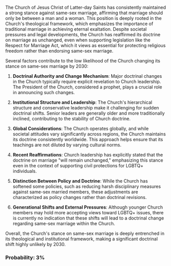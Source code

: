 The Church of Jesus Christ of Latter-day Saints has consistently maintained a strong stance against same-sex marriage, affirming that marriage should only be between a man and a woman. This position is deeply rooted in the Church's theological framework, which emphasizes the importance of traditional marriage in achieving eternal exaltation. Despite societal pressures and legal developments, the Church has reaffirmed its doctrine on marriage as unchanged, even when supporting legislation like the Respect for Marriage Act, which it views as essential for protecting religious freedom rather than endorsing same-sex marriage.

Several factors contribute to the low likelihood of the Church changing its stance on same-sex marriage by 2030:

1. **Doctrinal Authority and Change Mechanism**: Major doctrinal changes in the Church typically require explicit revelation to Church leadership. The President of the Church, considered a prophet, plays a crucial role in announcing such changes.

2. **Institutional Structure and Leadership**: The Church's hierarchical structure and conservative leadership make it challenging for sudden doctrinal shifts. Senior leaders are generally older and more traditionally inclined, contributing to the stability of Church doctrine.

3. **Global Considerations**: The Church operates globally, and while societal attitudes vary significantly across regions, the Church maintains its doctrine consistently worldwide. This approach helps ensure that its teachings are not diluted by varying cultural norms.

4. **Recent Reaffirmations**: Church leadership has explicitly stated that the doctrine on marriage "will remain unchanged," emphasizing this stance even in the context of supporting civil protections for LGBTQ+ individuals.

5. **Distinction Between Policy and Doctrine**: While the Church has softened some policies, such as reducing harsh disciplinary measures against same-sex married members, these adjustments are characterized as policy changes rather than doctrinal revisions.

6. **Generational Shifts and External Pressures**: Although younger Church members may hold more accepting views toward LGBTQ+ issues, there is currently no indication that these shifts will lead to a doctrinal change regarding same-sex marriage within the Church.

Overall, the Church's stance on same-sex marriage is deeply entrenched in its theological and institutional framework, making a significant doctrinal shift highly unlikely by 2030.

### Probability: 3%